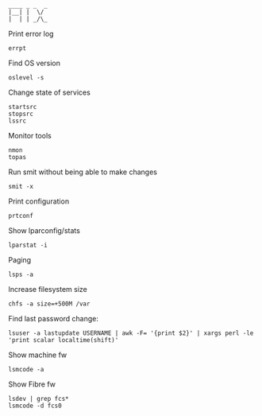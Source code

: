 ```
____ _ _  _ 
|__| |  \/  
|  | | _/\_ 
```


Print error log

```
errpt
```

Find OS version
```
oslevel -s
```

Change state of services
```
startsrc
stopsrc
lssrc
```

Monitor tools
```
nmon
topas
```

Run smit without being able to make changes
```
smit -x
```

Print configuration
```
prtconf
```

Show lparconfig/stats
```
lparstat -i
```

Paging
```
lsps -a
```

Increase filesystem size
```
chfs -a size=+500M /var
```

Find last password change:
```
lsuser -a lastupdate USERNAME | awk -F= '{print $2}' | xargs perl -le 'print scalar localtime(shift)'
```

Show machine fw
```
lsmcode -a
```
Show Fibre fw
```
lsdev | grep fcs*
lsmcode -d fcs0
```